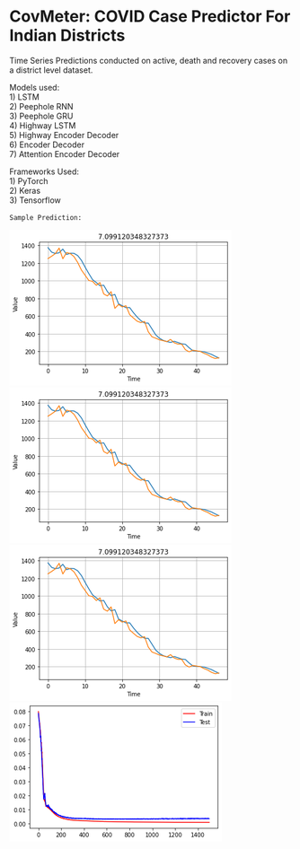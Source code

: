 # CovMeter: COVID Case Predictor For Indian Districts
 Time Series Predictions conducted on active, death and recovery cases on a district level dataset.  
 
 Models used:  
    1) LSTM  
    2) Peephole RNN  
    3) Peephole GRU  
    4) Highway LSTM  
    5) Highway Encoder Decoder  
    6) Encoder Decoder  
    7) Attention Encoder Decoder  
  
 Frameworks Used:  
    1) PyTorch  
    2) Keras  
    3) Tensorflow  
    
    
    Sample Prediction: 
![Sample Predictions](SP1.png)
![Sample Predictions](SP1.png)
![Sample Predictions](SP1.png)
![Training Loss Graph](training_loss.png)
